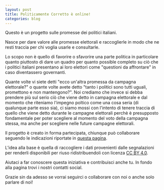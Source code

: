 ```yaml
---
layout: post
title: Politicamente Corretto è online!
categories: blog
---
```


Questo è un progetto sulle promesse dei politici italiani.

Nasce per dare valore alle promesse elettorali e raccoglierle in modo che ne resti traccia per chi voglia usarle e consultarle.

Lo scopo non è quello di favorire o sfavorire una parte politica in particolare quanto piuttosto di dare un quadro per quanto possible completo su ciò che i politici italiani presentano ai loro elettori come "questioni da affrontare" in caso diventassero governanti.

Quante volte vi siete detti "ecco un'altra promessa da campagna elettorale?" o quante volte avete detto "tanto i politici sono tutti uguali, promettono e non mantengono?". Noi crediamo che invece si debba prendere più sul serio ciò che viene detto in campagna elettorale e dal momento che riteniamo l'impegno poltico come una cosa seria (di qualunque parte esso sia), ci siamo mossi con l'intento di tenere traccia di quello che viene detto durante le campagne elettorali perchè è presupposto fondamentale per poter scegliere al momento del voto della campagna stessa, ma anche per scegliere nelle future campagne elettorali.

Il progetto è creato in forma partecipata, chiunque può collaborare seguendo le indicazioni riportate in [questa pagina](https://www.unapromessa.it/collabora/).

L’idea alla base è quella di raccogliere i dati provenienti dalle segnalazioni per renderli disponibili per riuso ridistribuendoli con licenza [CC BY 4.0](https://creativecommons.org/licenses/by/4.0/).

Aiutaci a far conoscere questa iniziativa e contribuisci anche tu. In fondo alla pagina trovi i nostri contatti social.

Grazie sin da adesso se vorrai seguirci o collaborare con noi o anche solo parlare di noi!
